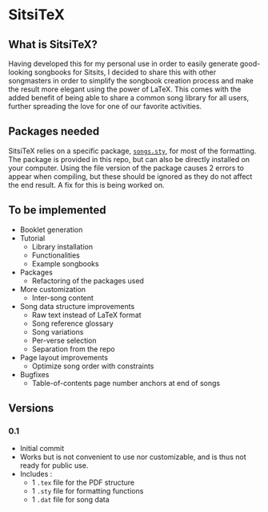 # SitsiTeX
## What is SitsiTeX?
Having developed this for my personal use in order to easily generate good-looking songbooks for Sitsits, I decided to share this with other songmasters in order to simplify the songbook creation process and make the result more elegant using the power of LaTeX. This comes with the added benefit of being able to share a common song library for all users, further spreading the love for one of our favorite activities.
## Packages needed
SitsiTeX relies on a specific package, [`songs.sty`](http://songs.sourceforge.net/), for most of the formatting. The package is provided in this repo, but can also be directly installed on your computer. Using the file version of the package causes 2 errors to appear when compiling, but these should be ignored as they do not affect the end result. A fix for this is being worked on.
## To be implemented
- Booklet generation
- Tutorial
  - Library installation
  - Functionalities
  - Example songbooks
- Packages
  - Refactoring of the packages used
- More customization
  - Inter-song content
- Song data structure improvements
  - Raw text instead of LaTeX format
  - Song reference glossary
  - Song variations
  - Per-verse selection
  - Separation from the repo
- Page layout improvements
  - Optimize song order with constraints
- Bugfixes
  - Table-of-contents page number anchors at end of songs
## Versions
### 0.1
- Initial commit
- Works but is not convenient to use nor customizable, and is thus not ready for public use. 
- Includes :
  - 1 `.tex` file for the PDF structure
  - 1 `.sty` file for formatting functions
  - 1 `.dat` file for song data
